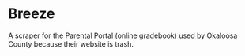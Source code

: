 # Breeze
A scraper for the Parental Portal (online gradebook) used by Okaloosa County because their website is trash.